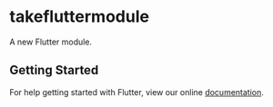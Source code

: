 # takefluttermodule

A new Flutter module.

## Getting Started

For help getting started with Flutter, view our online
[documentation](https://flutter.dev/).
